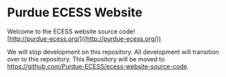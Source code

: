 # Purdue ECESS Website

Welcome to the ECESS website source code! <br/>
[http://purdue-ecess.org/]((http://purdue-ecess.org/))

We will stop development on this repository. All development will transition over to this repository. 
This Repository will be moved to https://github.com/Purdue-ECESS/ecess-website-source-code. 
